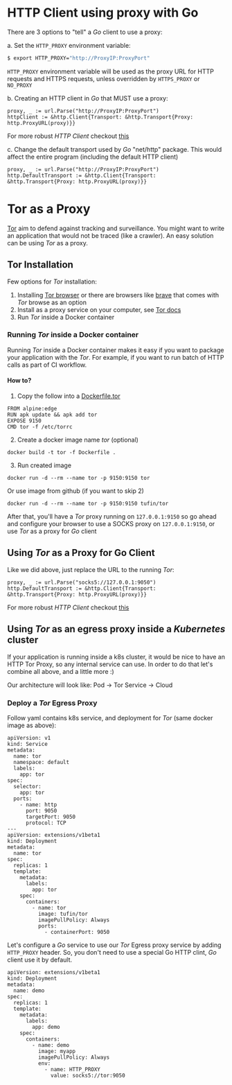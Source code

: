 # HTTP Client using proxy with Go
There are 3 options to "tell" a _Go_ client to use a proxy:

a. Set the `HTTP_PROXY` environment variable:
```bash
$ export HTTP_PROXY="http://ProxyIP:ProxyPort"
```
`HTTP_PROXY` environment variable will be used as the proxy URL for HTTP requests and HTTPS requests,
unless overridden by `HTTPS_PROXY` or `NO_PROXY`
    
b. Creating an HTTP client in _Go_ that MUST use a proxy:
```
proxy, _ := url.Parse("http://ProxyIP:ProxyPort")
httpClient := &http.Client{Transport: &http.Transport{Proxy: http.ProxyURL(proxy)}}
```
For more robust _HTTP Client_ checkout [this](https://github.com/tufin/blog/go-proxy/common/http.go)

c. Change the default transport used by _Go_ "net/http" package. 
This would affect the entire program (including the default HTTP client)
```
proxy, _ := url.Parse("http://ProxyIP:ProxyPort")
http.DefaultTransport := &http.Client{Transport: &http.Transport{Proxy: http.ProxyURL(proxy)}}
```
# Tor as a Proxy
[Tor](https://www.torproject.org/) aim to defend against tracking and surveillance.
You might want to write an application that would not be traced (like a crawler). 
An easy solution can be using _Tor_ as a proxy.

## Tor Installation
Few options for _Tor_ installation:
1. Installing [Tor browser](https://tb-manual.torproject.org/installation/)
or there are browsers like [brave](https://brave.com/) that comes with _Tor_ browse as an option
2. Install as a proxy service on your computer, see [Tor docs](https://2019.www.torproject.org/docs/tor-doc-osx.html.en)
3. Run _Tor_ inside a Docker container

### Running _Tor_ inside a Docker container
Running _Tor_ inside a Docker container makes it easy if you want to package your application with the _Tor_.
For example, if you want to run batch of HTTP calls as part of CI workflow.

#### How to?
1. Copy the follow into a [Dockerfile.tor](https://github.com/tufin/blog/go-proxy/Dockerfile.tor)
```
FROM alpine:edge
RUN apk update && apk add tor
EXPOSE 9150
CMD tor -f /etc/torrc
```
2. Create a docker image name _tor_ (optional)
```
docker build -t tor -f Dockerfile .
```
3. Run created image
```
docker run -d --rm --name tor -p 9150:9150 tor
```
Or use image from github (if you want to skip 2)
```
docker run -d --rm --name tor -p 9150:9150 tufin/tor
```
After that, you'll have a _Tor_ proxy running on `127.0.0.1:9150`
so go ahead and configure your browser to use a SOCKS proxy on `127.0.0.1:9150`,
or use _Tor_ as a proxy for _Go_ client

## Using _Tor_ as a Proxy for Go Client
Like we did above, just replace the URL to the running _Tor_:
```
proxy, _ := url.Parse("socks5://127.0.0.1:9050")
http.DefaultTransport := &http.Client{Transport: &http.Transport{Proxy: http.ProxyURL(proxy)}}
```
For more robust _HTTP Client_ checkout [this](https://github.com/tufin/blog/go-proxy/common/http.go)

## Using _Tor_ as an egress proxy inside a _Kubernetes_ cluster
If your application is running inside a k8s cluster, 
it would be nice to have an HTTP Tor Proxy, so any internal service can use.
In order to do that let's combine all above, and a little more :)

Our architecture will look like: Pod -> Tor Service -> Cloud

### Deploy a _Tor_ Egress Proxy
Follow yaml contains k8s service, and deployment for _Tor_ (same docker image as above):
```
apiVersion: v1
kind: Service
metadata:
  name: tor
  namespace: default
  labels:
    app: tor
spec:
  selector:
    app: tor
  ports:
    - name: http
      port: 9050
      targetPort: 9050
      protocol: TCP
---
apiVersion: extensions/v1beta1
kind: Deployment
metadata:
  name: tor
spec:
  replicas: 1
  template:
    metadata:
      labels:
        app: tor
    spec:
      containers:
        - name: tor
          image: tufin/tor
          imagePullPolicy: Always
          ports:
            - containerPort: 9050
```
Let's configure a _Go_ service to use our _Tor_ Egress proxy service by adding `HTTP_PROXY` header.
So, you don't need to use a special Go HTTP clint, _Go_ client use it by default.
```
apiVersion: extensions/v1beta1
kind: Deployment
metadata:
  name: demo
spec:
  replicas: 1
  template:
    metadata:
      labels:
        app: demo
    spec:
      containers:
        - name: demo
          image: myapp
          imagePullPolicy: Always
          env:
            - name: HTTP_PROXY
              value: socks5://tor:9050
```
